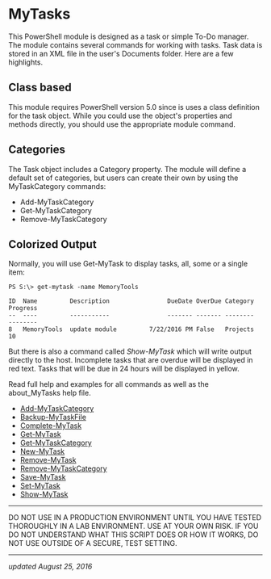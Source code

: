 # MyTasks #

This PowerShell module is designed as a task or simple To-Do manager. The module contains several commands for working with tasks. Task data is stored in an XML file in the user's Documents folder. Here are a few highlights.

## Class based ##
This module requires PowerShell version 5.0 since is uses a class definition for the task object. While you could use the object's properties and methods directly, you should use the appropriate module command.

## Categories ##
The Task object includes a Category property. The module will define a default set of categories, but users can create their own by using the MyTaskCategory commands:

+ Add-MyTaskCategory
+ Get-MyTaskCategory
+ Remove-MyTaskCategory

## Colorized Output ##
Normally, you will use Get-MyTask to display tasks, all, some or a single item:

```
PS S:\> get-mytask -name MemoryTools

ID  Name         Description                DueDate OverDue Category  Progress
--  ----         -----------                ------- ------- --------  --------
8   MemoryTools  update module         7/22/2016 PM False   Projects        10
```
But there is also a command called *Show-MyTask* which will write output directly to the host. Incomplete tasks that are overdue will be displayed in red text. Tasks that will be due in 24 hours will be displayed in yellow.

Read full help and examples for all commands as well as the about_MyTasks help file.

- [Add-MyTaskCategory](https://github.com/jdhitsolutions/MyTasks/blob/master/docs/Add-MyTaskCategory.md)
- [Backup-MyTaskFile](https://github.com/jdhitsolutions/MyTasks/blob/master/docs/Backup-MyTaskFile.md)
- [Complete-MyTask](https://github.com/jdhitsolutions/MyTasks/blob/master/docs/Complete-MyTask.md)
- [Get-MyTask](https://github.com/jdhitsolutions/MyTasks/blob/master/docs/Get-MyTask.md)
- [Get-MyTaskCategory](https://github.com/jdhitsolutions/MyTasks/blob/master/docs/Get-MyTaskCategory.md)
- [New-MyTask](https://github.com/jdhitsolutions/MyTasks/blob/master/docs/New-MyTask.md)
- [Remove-MyTask](https://github.com/jdhitsolutions/MyTasks/blob/master/docs/Remove-MyTask.md)
- [Remove-MyTaskCategory](https://github.com/jdhitsolutions/MyTasks/blob/master/docs/Remove-MyTaskCategory.md)
- [Save-MyTask](https://github.com/jdhitsolutions/MyTasks/blob/master/docs/Save-MyTask.md)
- [Set-MyTask](https://github.com/jdhitsolutions/MyTasks/blob/master/docs/Set-MyTask.md)
- [Show-MyTask](https://github.com/jdhitsolutions/MyTasks/blob/master/docs/Show-MyTask.md)

****************************************************************
DO NOT USE IN A PRODUCTION ENVIRONMENT UNTIL YOU HAVE TESTED 
THOROUGHLY IN A LAB ENVIRONMENT. USE AT YOUR OWN RISK. IF YOU DO 
NOT UNDERSTAND WHAT THIS SCRIPT DOES OR HOW IT WORKS, DO NOT USE
OUTSIDE OF A SECURE, TEST SETTING.      
****************************************************************

*updated August 25, 2016*